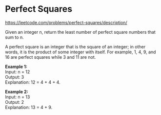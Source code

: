 # Perfect Squares
https://leetcode.com/problems/perfect-squares/description/

Given an integer n, return the least number of perfect square numbers that sum to n.

A perfect square is an integer that is the square of an integer; in other words, it is the product of some integer with itself. For example, 1, 4, 9, and 16 are perfect squares while 3 and 11 are not.

<b>Example 1:</b>\
Input: n = 12\
Output: 3\
Explanation: 12 = 4 + 4 + 4.

<b>Example 2:</b>\
Input: n = 13\
Output: 2\
Explanation: 13 = 4 + 9.